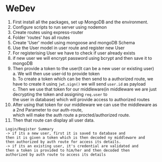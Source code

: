# WeDev

1. First install all the packages, set up MongoDB and the environment.
2. Configure scripts to run server using nodemon
3. Create routes using express-router
4. Folder 'routes' has all routes
5. Create 'User' model using mongoose and mongoDB Schema
6. Use the User model in user route and register new User
7. For registerising User we have to check if user already exists
8. if new user we will encrypt password using bcrypt and then save it to mongoDB
9. Then provide a token to the user(It can be a new user or existing user) \
   a. We will then use user-id to provide token \
   b. To create a token which can be then send to a authorized route, we have to create it usinq `jwt.sign()` we will send
   `user.id` as payload \
   c. Then we use that token for our middleware(in middleware we are just decrypting the token and assigning `req.user` to \
    the user in database) which will provide access to authorized routes
10. After using that token for our middleware we can use the middleware as a 2nd Parameter to our auth-route, \
    which will make the auth route a procted/authorized route.
11. Then that route can display all user data.

```
Login/Register Summary
-> if its a new user, first it is saved to database and
then it is given a token which is then decoded ny middleware and
then authorized by auth route for access its details.
-> if its an existing user, it's credential are validated and
then a token is provided to him/her and then decoded then
authorized by auth route to access its details
```
